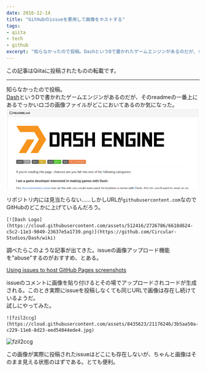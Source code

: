```yaml
---
date: 2016-12-14
title: "GitHubのissueを悪用して画像をホストする"
tags:
- qiita
- tech
- github
excerpt: "知らなかったので投稿。DashというDで書かれたゲームエンジンがあるのだが、そのreadmeの一番上にあるでっかいロゴの画像ファイルがどこにおいてあるのか気になった。"
---
```

この記事はQiitaに投稿されたものの転載です。

---
知らなかったので投稿。  
[Dash](https://github.com/Circular-Studios/Dash)というDで書かれたゲームエンジンがあるのだが、そのreadmeの一番上にあるでっかいロゴの画像ファイルがどこにおいてあるのか気になった。  
![でかい](/assets/qiita/0/57768/cabd3a50-395c-ee60-6068-875e6b6a96f7.png)

リポジトリ内には見当たらない……しかしURLが`githubusercontent.com`なのでGitHubのどこかに上げているんだろう。

```text
[![Dash Logo](https://cloud.githubusercontent.com/assets/512416/2726786/6618d624-c5c2-11e3-9049-23637e5a1739.png)](https://github.com/Circular-Studios/Dash/wiki)
```

調べたらこのような記事が出てきた。issueの画像アップロード機能を"abuse"するのがおすすめ、とある。

[Using issues to host GitHub Pages screenshots](http://blog.davidebbo.com/2014/11/using-issues-for-github-pages-screenshots.html#suggested-option-use-github-issues-to-store-your-images)

issueのコメントに画像を貼り付けるとその場でアップロードされコードが生成される。このとき実際にissueを投稿しなくても同じURLで画像は存在し続けているようだ。  
試しにやってみた。

```text
![fzil2ccg](https://cloud.githubusercontent.com/assets/8435623/21176246/3b5aa50a-c229-11e6-8d23-eed54044ede4.jpg)
```

![fzil2ccg](https://cloud.githubusercontent.com/assets/8435623/21176246/3b5aa50a-c229-11e6-8d23-eed54044ede4.jpg)

この画像が実際に投稿されたissueはどこにも存在しないが、ちゃんと画像はそのまま見える状態のはずである。とても便利。

